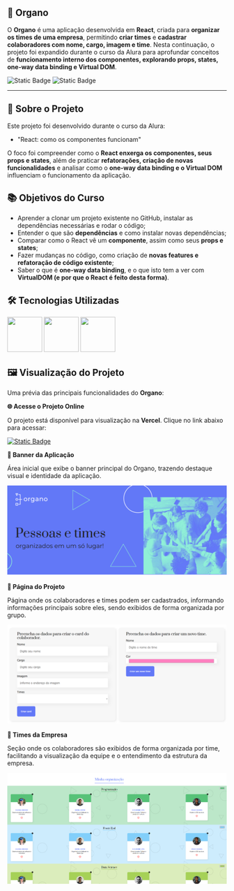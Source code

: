 ## 🏢 Organo

O **Organo** é uma aplicação desenvolvida em **React**, criada para **organizar os times de uma empresa**, permitindo **criar times** e **cadastrar colaboradores com nome, cargo, imagem e time**. Nesta continuação, o projeto foi expandido durante o curso da Alura para aprofundar conceitos de **funcionamento interno dos componentes, explorando props, states, one-way data binding e Virtual DOM**.

![Static Badge](https://img.shields.io/badge/Conclu%C3%ADdo-label?style=for-the-badge&label=Status) ![Static Badge](https://img.shields.io/badge/Alura-label?style=for-the-badge&label=Curso&color=%23000080)

<hr>

## 🚀 Sobre o Projeto

Este projeto foi desenvolvido durante o curso da Alura:

* "React: como os componentes funcionam"
  
O foco foi compreender como o **React enxerga os componentes, seus props e states**, além de praticar **refatorações, criação de novas funcionalidades** e analisar como o **one-way data binding e o Virtual DOM** influenciam o funcionamento da aplicação.

## 📚 Objetivos do Curso

* Aprender a clonar um projeto existente no GitHub, instalar as dependências necessárias e rodar o código;
* Entender o que são **dependências** e como instalar novas dependências;
* Comparar como o React vê um **componente**, assim como seus **props e states**;
* Fazer mudanças no código, como criação de **novas features e refatoração de código existente**;
* Saber o que é **one-way data binding**, e o que isto tem a ver com **VirtualDOM (e por que o React é feito desta forma)**.

## 🛠️ Tecnologias Utilizadas

<img src="https://cdn.jsdelivr.net/gh/devicons/devicon@latest/icons/react/react-original-wordmark.svg" width="80" height="80"/> <img src="https://cdn.jsdelivr.net/gh/devicons/devicon@latest/icons/javascript/javascript-original.svg" width="80" height="80"/> <img src="https://cdn.jsdelivr.net/gh/devicons/devicon@latest/icons/css3/css3-original-wordmark.svg" width="80" height="80"/>

## 🖼️ Visualização do Projeto

Uma prévia das principais funcionalidades do **Organo**:

**🌐 Acesse o Projeto Online**

O projeto está disponível para visualização na **Vercel**. Clique no link abaixo para acessar:

<a href="https://organo-ivory-eight.vercel.app/" target="_blank">![Static Badge](https://img.shields.io/badge/Vercel-project?style=for-the-badge&color=A91079)</a>

**📌 Banner da Aplicação**

Área inicial que exibe o banner principal do Organo, trazendo destaque visual e identidade da aplicação.

<img src="./public/imagens/organo-home.png" alt="Banner do Organo" width="600"/>

**📨 Página do Projeto**

Página onde os colaboradores e times podem ser cadastrados, informando informações principais sobre eles, sendo exibidos de forma organizada por grupo.

<img src="./public/imagens/organo-form.png" alt="Página do Organo" width="600"/>

**👥 Times da Empresa**

Seção onde os colaboradores são exibidos de forma organizada por time, facilitando a visualização da equipe e o entendimento da estrutura da empresa.

<img src="public/imagens/organo-teams.png" alt="Times do Organo" width="600"/>
